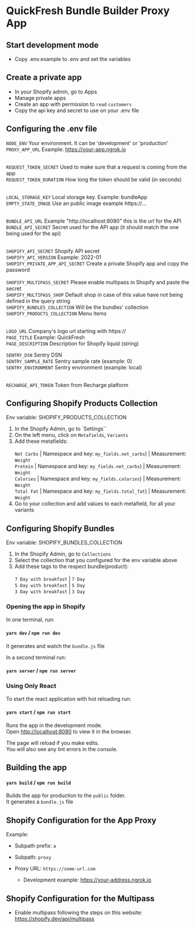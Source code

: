 # QuickFresh Bundle Builder Proxy App

## Start development mode

- Copy .env.example to .env and set the variables

## Create a private app

- In your Shopify admin, go to Apps
- Manage private apps
- Create an app with permission to `read` `customers`
- Copy the api key and secret to use on your .env file

## Configuring the .env file

`NODE_ENV` Your environment. It can be 'development' or 'production' <br>
`PROXY_APP_URL` Example: https://your-app.ngrok.io <br><br>

`REQUEST_TOKEN_SECRET` Used to make sure that a request is coming from the app <br>
`REQUEST_TOKEN_DURATION` How long the token should be valid (in seconds) <br> <br>

`LOCAL_STORAGE_KEY` Local storage key. Example: bundleApp <br>
`EMPTY_STATE_IMAGE` Use an public image example https://... <br><br>

`BUNDLE_API_URL` Example "http://localhost:8080" this is the url for the API <br>
`BUNDLE_API_SECRET` Secret used for the API app (it should match the one being used for the api) <br><br>

`SHOPIFY_API_SECRET` Shopify API secret <br>
`SHOPIFY_API_VERSION` Example: 2022-01 <br>
`SHOPIFY_PRIVATE_APP_API_SECRET` Create a private Shopify app and copy the password <br>
<br>
`SHOPIFY_MULTIPASS_SECRET` Please enable multipass in Shopify and paste the secret <br>
`SHOPIFY_MULTIPASS_SHOP` Default shop in case of this value have not being defined in the query string <br>
`SHOPIFY_BUNDLES_COLLECTION` Will be the bundles' collection<br>
`SHOPIFY_PRODUCTS_COLLECTION` Menu items<br><br>

`LOGO_URL` Company's logo url starting with https://<br>
`PAGE_TITLE` Example: QuickFresh <br>
`PAGE_DESCRIPTION` Description for Shopify liquid (string) <br>

`SENTRY_DSN` Sentry DSN <br>
`SENTRY_SAMPLE_RATE` Sentry sample rate (example: 0) <br>
`SENTRY_ENVIRONMENT` Sentry environment (example: local) <br> <br>

`RECHARGE_API_TOKEN` Token from Recharge platform <br>

## Configuring Shopify Products Collection

Env variable: SHOPIFY_PRODUCTS_COLLECTION

1. In the Shopify Admin, go to `Settings``
2. On the left menu, click on `Metafields`, `Variants`
3. Add these metafields: <br >
   <br> `Net Carbs` | Namespace and key: `my_fields.net_carbs`) | Measurement: `Weight`
   <br> `Protein` | Namespace and key: `my_fields.net_carbs`) | Measurement: `Weight`
   <br> `Calories` | Namespace and key: `my_fields.calories`) | Measurement: `Weight`
   <br> `Total Fat` | Namespace and key: `my_fields.total_fat`) | Measurement: `Weight`
4. Go to your collection and add values to each metafield, for all your variants

## Configuring Shopify Bundles

Env variable: SHOPIFY_BUNDLES_COLLECTION

1. In the Shopify Admin, go to `Collections`
2. Select the collection that you configured for the env variable above
3. Add these tags to the respect bundle(product): <br >
   <br>`7 Day with breakfast` | `7 Day`
   <br>`5 Day with breakfast` | `5 Day`
   <br>`3 Day with breakfast` | `3 Day`

### Opening the app in Shopify

In one terminal, run:

#### `yarn dev` / `npm run dev`

It generates and watch the `bundle.js` file

In a second terminal run:

#### `yarn server` / `npm run server`

### Using Only React

To start the react application with hot reloading run:

#### `yarn start` / `npm run start`

Runs the app in the development mode.\
Open [http://localhost:8080](http://localhost:8080) to view it in the browser.

The page will reload if you make edits.\
You will also see any lint errors in the console.

## Building the app

#### `yarn build` / `npm run build`

Builds the app for production to the `public` folder.\
It generates a `bundle.js` file

## Shopify Configuration for the App Proxy

Example:

- Subpath prefix: `a`
- Subpath: `proxy`

- Proxy URL: `https://some-url.com`
  - Development example: https://your-address.ngrok.io

## Shopify Configuration for the Multipass

- Enable multipass following the steps on this website: https://shopify.dev/api/multipass
